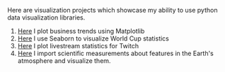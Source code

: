 Here are visualization projects which showcase my ability to use python data visualization libraries.

1. [Here](https://github.com/nwoodr94/python-projects/blob/master/visualization/matplotlib-visualization.ipynb) I plot business trends using Matplotlib
2. [Here](https://github.com/nwoodr94/python-projects/blob/master/visualization/world-cup-visualization.ipynb) I use Seaborn to visualize World Cup statistics
3. [Here](https://github.com/nwoodr94/python-projects/blob/master/visualization/twitch-data-visualization.ipynb) I plot livestream statistics for Twitch
4. [Here](https://github.com/nwoodr94/python-projects/blob/master/visualization/atmospheric-data-visualization.ipynb) I import scientific measurements about features in the Earth's atmosphere and visualize them.
